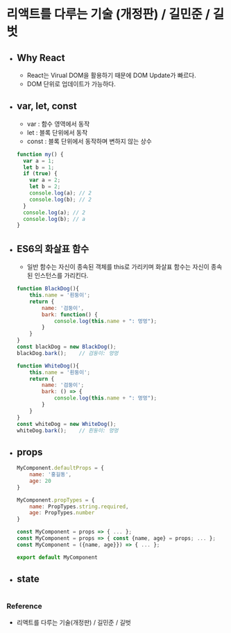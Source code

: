 # 리액트를 다루는 기술 (개정판) / 길민준 / 길벗

- ## Why React
  - React는 Virual DOM을 활용하기 때문에 DOM Update가 빠르다.
  - DOM 단위로 업데이트가 가능하다.
- ## var, let, const
  - var : 함수 영역에서 동작
  - let : 블록 단위에서 동작
  - const : 블록 단위에서 동작하며 변하지 않는 상수
  ```js
  function my() {
    var a = 1;
    let b = 1;
    if (true) {
      var a = 2;
      let b = 2;
      console.log(a); // 2
      console.log(b); // 2
    }
    console.log(a); // 2
    console.log(b); // a
  }
  ```
- ## ES6의 화살표 함수

  - 일반 함수는 자신이 종속된 객체를 this로 가리키며 화살표 함수는 자신이 종속된 인스턴스를 가리킨다.

  ```js
  function BlackDog(){
      this.name = '흰둥이';
      return {
          name: '검둥이',
          bark: function() {
              console.log(this.name + ": 멍멍");
          }
      }
  }
  const blackDog = new BlackDog();
  blackDog.bark();    // 검둥이: 멍멍

  function WhiteDog(){
      this.name = '흰둥이';
      return {
          name: '검둥이';
          bark: () => {
              console.log(this.name + ": 멍멍");
          }
      }
  }
  const whiteDog = new WhiteDog();
  whiteDog.bark();    // 흰둥이: 멍멍
  ```

- ## props

  ```js
  MyComponent.defaultProps = {
      name: '홍길동',
      age: 20
  }

  MyComponent.propTypes = {
      name: PropTypes.string.required,
      age: PropTypes.number
  }

  const MyComponent = props => { ... };
  const MyComponent = props => { const {name, age} = props; ... };
  const MyComponent = ({name, age}}) => { ... };

  export default MyComponent
  ```

- ## state

  ```yml

  ```

### Reference

- 리액트를 다루는 기술(개정판) / 길민준 / 길벗

